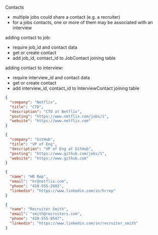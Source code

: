 Contacts
- multiple jobs could share a contact (e.g. a recruiter)
- for a jobs contacts, one or more of them may be associated with an interview


adding contact to job:
- require job_id and contact data
- get or create contact
- add job_id, contact_id to JobContact joining table

adding contact to interview:
- require interview_id and contact data
- get or create contact
- add interview_id, contact_id to InterviewContact joining table


```json
{
  "company": "Netflix",
  "title": "CTO",
  "description": "CTO at Netflix",
  "posting": "https://www.netflix.com/jobs/1",
  "website": "https://www.netflix.com"
}
```

```json
{
  "company": "GitHub",
  "title": "VP of Eng",
  "description": "VP of Eng at GitHub",
  "posting": "https://www.github.com/jobs/1",
  "website": "https://www.github.com"
}
```

```json
{
  "name": "HR Rep",
  "email": "hr@netflix.com",
  "phone": "410-555-2683",
  "linkedin": "https://www.linkedin.com/in/hrrep"
}
```

```json
{
  "name": "Recruiter Smith",
  "email": "smith@recruiters.com",
  "phone": "410-555-8547",
  "linkedin": "https://www.linkedin.com/in/recruiter_smith"
}
```
